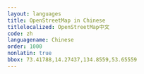 ```yaml
---
layout: languages
title: OpenStreetMap in Chinese
titlelocalized: OpenStreetMap中文
code: zh
languagename: Chinese
order: 1000
nonlatin: true
bbox: 73.41788,14.27437,134.8559,53.65559
---
```

